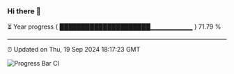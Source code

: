 ### Hi there 👋

⏳ Year progress { █████████████████████▁▁▁▁▁▁▁▁▁ } 71.79 %

---

⏰ Updated on Thu, 19 Sep 2024 18:17:23 GMT

![Progress Bar CI](https://github.com/liununu/liununu/workflows/Progress%20Bar%20CI/badge.svg)
